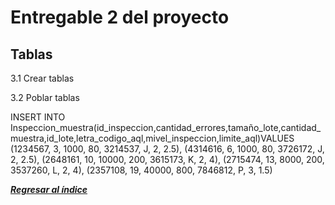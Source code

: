 # Entregable 2 del proyecto
## Tablas
3.1 Crear tablas


3.2 Poblar tablas

INSERT INTO Inspeccion_muestra(id_inspeccion,cantidad_errores,tamaño_lote,cantidad_muestra,id_lote,letra_codigo_aql,mivel_inspeccion,limite_aql)VALUES
(1234567, 3, 1000, 80, 3214537, J, 2, 2.5),
(4314616, 6, 1000, 80, 3726172, J, 2, 2.5),
(2648161, 10, 10000, 200, 3615173, K, 2, 4),
(2715474, 13, 8000, 200, 3537260, L, 2, 4),
(2357108, 19, 40000, 800, 7846812, P, 3, 1.5) 

***[Regresar al índice](../README.md)***
